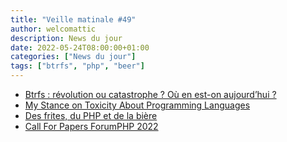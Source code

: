 ```yaml
---
title: "Veille matinale #49"
author: welcomattic
description: News du jour
date: 2022-05-24T08:00:00+01:00
categories: ["News du jour"]
tags: ["btrfs", "php", "beer"]
---
```


- [Btrfs : révolution ou catastrophe ? Où en est-on aujourd’hui ?](https://blog.flozz.fr/2022/05/22/btrfs-revolution-ou-catastrophe-ou-en-est-on-aujourdhui)
- [My Stance on Toxicity About Programming Languages](https://christine.website/blog/against-toxicity-programming-languages)
- [Des frites, du PHP et de la bière](https://jolicode.com/blog/des-frites-du-php-et-de-la-biere)
- [Call For Papers ForumPHP 2022](https://afup.org/event/forumphp2022)